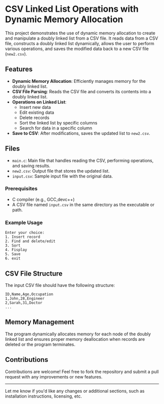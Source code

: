 # CSV Linked List Operations with Dynamic Memory Allocation

This project demonstrates the use of dynamic memory allocation to create and manipulate a doubly linked list from a CSV file. It reads data from a CSV file, constructs a doubly linked list dynamically, allows the user to perform various operations, and saves the modified data back to a new CSV file (`new2.csv`).

## Features
- **Dynamic Memory Allocation**: Efficiently manages memory for the doubly linked list.
- **CSV File Parsing**: Reads the CSV file and converts its contents into a doubly linked list.
- **Operations on Linked List**:
  - Insert new data
  - Edit existing data
  - Delete records
  - Sort the linked list by specific columns
  - Search for data in a specific column
- **Save to CSV**: After modifications, saves the updated list to `new2.csv`.

## Files
- `main.c`: Main file that handles reading the CSV, performing operations, and saving results.
- `new2.csv`: Output file that stores the updated list.
- `input.csv`: Sample input file with the original data.

### Prerequisites
- C compiler (e.g., GCC,devc++)
- A CSV file named `input.csv` in the same directory as the executable or path.

### Example Usage
```
Enter your choice:
1. Insert record
2. Find and delete/edit
3. Sort
4. Fisplay
5. Save 
6. exit
```

## CSV File Structure
The input CSV file should have the following structure:
```
ID,Name,Age,Occupation
1,John,28,Engineer
2,Sarah,31,Doctor
...
```

## Memory Management
The program dynamically allocates memory for each node of the doubly linked list and ensures proper memory deallocation when records are deleted or the program terminates.


## Contributions
Contributions are welcome! Feel free to fork the repository and submit a pull request with any improvements or new features.

---

Let me know if you'd like any changes or additional sections, such as installation instructions, licensing, etc.
